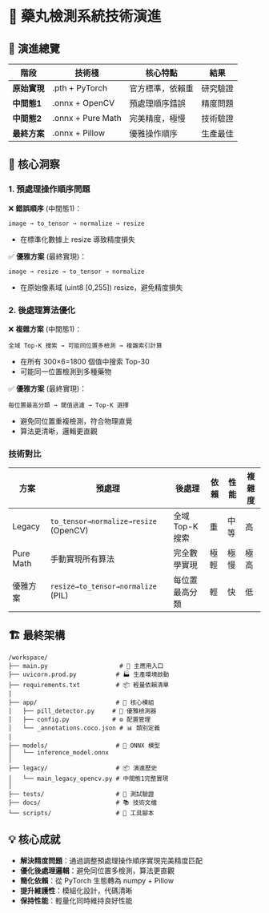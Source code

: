 # 🚀 藥丸檢測系統技術演進

## 🎯 演進總覽

| 階段 | 技術棧 | 核心特點 | 結果 |
|------|--------|----------|------|
| **原始實現** | .pth + PyTorch | 官方標準，依賴重 | 研究驗證 |
| **中間態1** | .onnx + OpenCV | 預處理順序錯誤 | 精度問題 |
| **中間態2** | .onnx + Pure Math | 完美精度，極慢 | 技術驗證 |
| **最終方案** | .onnx + Pillow | 優雅操作順序 | 生產最佳 |

## 🔑 核心洞察

### 1. 預處理操作順序問題

❌ **錯誤順序** (中間態1)：
```
image → to_tensor → normalize → resize
```
- 在標準化數據上 resize 導致精度損失

✅ **優雅方案** (最終實現)：
```
image → resize → to_tensor → normalize
```
- 在原始像素域 (uint8 [0,255]) resize，避免精度損失

### 2. 後處理算法優化

❌ **複雜方案** (中間態1)：
```
全域 Top-K 搜索 → 可能同位置多檢測 → 複雜索引計算
```
- 在所有 300×6=1800 個值中搜索 Top-30
- 可能同一位置檢測到多種藥物

✅ **優雅方案** (最終實現)：
```
每位置最高分類 → 閾值過濾 → Top-K 選擇
```
- 避免同位置重複檢測，符合物理直覺
- 算法更清晰，邏輯更直觀

### 技術對比

| 方案 | 預處理 | 後處理 | 依賴 | 性能 | 複雜度 |
|------|--------|--------|------|------|--------|
| Legacy | `to_tensor→normalize→resize` (OpenCV) | 全域 Top-K 搜索 | 重 | 中等 | 高 |
| Pure Math | 手動實現所有算法 | 完全數學實現 | 極輕 | 極慢 | 極高 |
| 優雅方案 | `resize→to_tensor→normalize` (PIL) | 每位置最高分類 | 輕 | 快 | 低 |

## 🏗️ 最終架構

```
/workspace/
├── main.py                    # 🚀 主應用入口
├── uvicorn.prod.py           # 🏭 生產環境啟動
├── requirements.txt          # 📦 輕量依賴清單
│
├── app/                      # 📂 核心模組
│   ├── pill_detector.py     # 🎯 優雅檢測器
│   ├── config.py            # ⚙️ 配置管理
│   └── _annotations.coco.json # 📊 類別定義
│
├── models/                   # 🧠 ONNX 模型
│   └── inference_model.onnx
│
├── legacy/                   # 📦 演進歷史
│   └── main_legacy_opencv.py # 中間態1完整實現
│
├── tests/                    # 🧪 測試驗證
├── docs/                     # 📚 技術文檔
└── scripts/                  # 🔧 工具腳本
```

## 💡 核心成就

- **解決精度問題**：通過調整預處理操作順序實現完美精度匹配
- **優化後處理邏輯**：避免同位置多檢測，算法更直觀
- **簡化依賴**：從 PyTorch 生態轉為 numpy + Pillow
- **提升維護性**：模組化設計，代碼清晰
- **保持性能**：輕量化同時維持良好性能